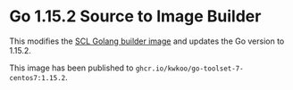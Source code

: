 # Go 1.15.2 Source to Image Builder

This modifies the [SCL Golang builder image](https://github.com/sclorg/golang-container/blob/master/1.10/Dockerfile) and updates the Go version to 1.15.2.

This image has been published to `ghcr.io/kwkoo/go-toolset-7-centos7:1.15.2`.